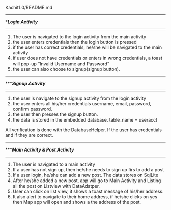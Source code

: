 Kachit1.0/README.md
******************************
********Login Activity*******
******************************

1. The user is navigated to the login activity from the main activity
2. the user enters credentials then the login button is pressed 
3. if the user has correct credentials, he/she will be navigated to the main activity
4. if user does not have credentials or enters in wrong credentials,  a toast will pop-up “Invalid Username and Password”
5. the user can also choose to signup(signup button).

******************************
********Signup Activity*****
******************************

1. the user is navigate to the signup activity from the login activity
2. the user enters all his/her credentials username, email, password, confirm password.
3. the user then presses the signup button.
4. the data is stored in the embedded database. table_name = useracct

All verification is  done with the DatabaseHelper. If the user has credentials and if they are correct.

********************************************
********Main Activity & Post Activity*****
********************************************

1. The user is navigated to a main activity
2. If a user has not sign up, then he/she needs to sign up firs to add a post
3. If a user login, he/she can add a new post. The data stores on SqlLite 
4. After he/she added a new post, app will go to Main Activity and Listing all the post on Listview with DataAdatper.
5. User can click on list view, it shows a toast message of his/her address.
6. It also alert to navigate to their home address, if he/she clicks on yes then Map app will open and shows a the address of the   post.


